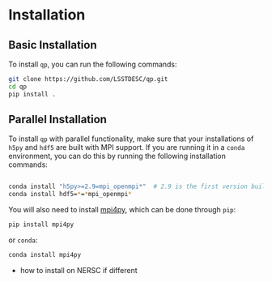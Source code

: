 # Installation

## Basic Installation

To install `qp`, you can run the following commands:

```bash
git clone https://github.com/LSSTDESC/qp.git
cd qp
pip install .
```

## Parallel Installation

To install `qp` with parallel functionality, make sure that your installations of `h5py` and `hdf5` are built with MPI support. If you are running it in a `conda` environment, you can do this by running the following installation commands:

```bash

conda install "h5py>=2.9=mpi_openmpi*"  # 2.9 is the first version built with mpi on this channel
conda install hdf5=*=*mpi_openmpi*

```

You will also need to install [mpi4py](https://mpi4py.readthedocs.io/en/stable/install.html), which can be done through `pip`:

```bash
pip install mpi4py
```

or `conda`:

```bash
conda install mpi4py
```

- how to install on NERSC if different
